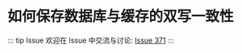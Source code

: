 # 如何保存数据库与缓存的双写一致性



::: tip Issue 
 欢迎在 Issue 中交流与讨论: [Issue 371](https://github.com/shfshanyue/Daily-Question/issues/371) 
:::



